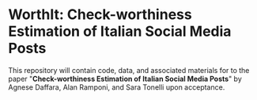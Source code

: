 # WorthIt: Check-worthiness Estimation of Italian Social Media Posts

This repository will contain code, data, and associated materials for to the paper "**Check-worthiness Estimation of Italian Social Media Posts**" by Agnese Daffara, Alan Ramponi, and Sara Tonelli upon acceptance.
